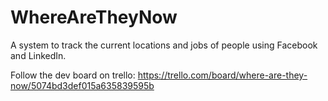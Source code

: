 WhereAreTheyNow
===============

A system to track the current locations and jobs of people using Facebook and LinkedIn.

Follow the dev board on trello: https://trello.com/board/where-are-they-now/5074bd3def015a635839595b